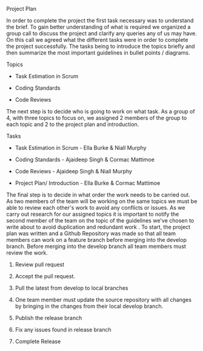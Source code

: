 Project Plan

In order to complete the project the first task necessary was to understand the brief. To gain better understanding of what is required we organized a group call to
discuss the project and clarify any queries any of us may have. On this call we agreed what the different tasks were in order to complete the project successfully.
The tasks being to introduce the topics briefly and then summarize the most important guidelines in bullet points / diagrams.

Topics

-   Task Estimation in Scrum

-   Coding Standards

-   Code Reviews

The next step is to decide who is going to work on what task. As a group of 4, with three topics to focus on, we assigned 2 members of the group to each topic and
2 to the project plan and introduction.

Tasks

-   Task Estimation in Scrum - Ella Burke & Niall Murphy

-   Coding Standards - Ajaideep Singh & Cormac Mattimoe

-   Code Reviews - Ajaideep Singh & Niall Murphy

-   Project Plan/ Introduction - Ella Burke & Cormac Mattimoe

The final step is to decide in what order the work needs to be carried out. As two members of the team will be working on the same topics we must be able to review
each other's work to avoid any conflicts or issues. As we carry out research for our assigned topics it is important to notify the second member of the team on the 
topic of the guidelines we've chosen to write about to avoid duplication and redundant work . To start, the project plan was written and a Github Repository was
made so that all team members can work on a feature branch before merging into the develop branch. Before merging into the develop branch all team members must 
review the work.

1.  Review pull request

2.  Accept the pull request. 

3.  Pull the latest from develop to local branches 

4.  One team member must update the source repository with all changes by bringing in the changes from their local develop branch.

5.  Publish the release branch

6.  Fix any issues found in release branch

7.  Complete Release
